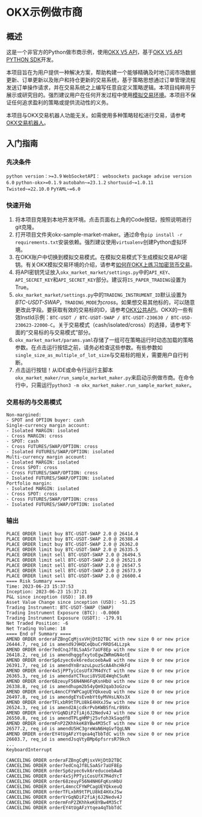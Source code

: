 # OKX示例做市商

## 概述
这是一个非官方的Python做市商示例，使用[OKX V5 API](https://www.okx.com/docs-v5/en/#overview)，基于[OKX V5 API PYTHON SDK](https://github.com/okxapi/python-okx)开发。

本项目旨在为用户提供一种解决方案，帮助构建一个能够精确及时地订阅市场数据更新、订单更新以及账户和持仓更新的交易系统，基于策略思想通过订单管理流程发送订单操作请求，并在交易系统之上编写任意自定义策略逻辑。本项目纯粹用于展示或研究目的。强烈建议用户在任何开发过程中使用[模拟交易环境](https://www.okx.com/docs-v5/en/#overview-demo-trading-services)。本项目不保证任何追求盈利的策略或提供流动性的义务。

本项目与OKX交易机器人功能无关。如需使用多种策略轻松进行交易，请参考[OKX交易机器人](https://www.okx.com/trading-bot)。

## 入门指南
### 先决条件
```python version：>=3.9```
```WebSocketAPI： websockets package advise version 6.0```
```python-okx>=0.1.9```
```autobahn~=23.1.2```
```shortuuid~=1.0.11```
```Twisted~=22.10.0```
```PyYAML~=6.0```

### 快速开始
1. 将本项目克隆到本地开发环境。点击页面右上角的Code按钮，按照说明进行git克隆。
2. 打开项目文件夹okx-sample-market-maker。通过命令```pip install -r requirements.txt```安装依赖。强烈建议使用```virtualenv```创建Python虚拟环境。
3. 在OKX账户中切换到模拟交易模式。在模拟交易模式下生成模拟交易API密钥。有关OKX模拟交易环境的介绍，请参考[如何在OKX上练习加密货币交易](https://www.okx.com/learn/how-to-practice-trading-crypto-on-okx-with-demo-trading)。
4. 将API密钥凭证放入```okx_market_market/settings.py```中的```API_KEY```、```API_SECRET_KEY```和```API_SECRET_KEY```部分。建议将```IS_PAPER_TRADING```设置为True。
5. ```okx_market_market/settings.py```中的```TRADING_INSTRUMENT_ID```默认设置为*BTC-USDT-SWAP*，```TRADING_MODE```为*cross*。如果想交易其他标的，可以随意更改此字段。要获取有效的交易标的ID，请参考[OKX公共API](https://www.okx.com/docs-v5/en/#rest-api-public-data-get-instruments)。OKX的一些有效InstId示例：```BTC-USDT / BTC-USDT-SWAP / BTC-USDT-230630 / BTC-USD-230623-22000-C```。关于交易模式（cash/isolated/cross）的选择，请参考下面的“交易标的与交易模式”部分。
6. ```okx_market_market/params.yaml```存储了一组可在策略运行时动态加载的策略参数。在点击运行按钮之前，请务必检查这些参数。有些参数如```single_size_as_multiple_of_lot_size```与交易标的相关，需要用户自行判断。
7. 点击运行按钮！从IDE或命令行运行主脚本```okx_market_maker/run_sample_market_maker.py```来启动示例做市商。在命令行中，只需运行```python3 -m okx_market_maker.run_sample_market_maker```。


### 交易标的与交易模式
```Trade Mode, when placing an order, you need to specify the trade mode.
Non-margined:
- SPOT and OPTION buyer: cash
Single-currency margin account:
- Isolated MARGIN: isolated
- Cross MARGIN: cross
- SPOT: cash
- Cross FUTURES/SWAP/OPTION: cross
- Isolated FUTURES/SWAP/OPTION: isolated
Multi-currency margin account:
- Isolated MARGIN: isolated
- Cross SPOT: cross
- Cross FUTURES/SWAP/OPTION: cross
- Isolated FUTURES/SWAP/OPTION: isolated
Portfolio margin:
- Isolated MARGIN: isolated
- Cross SPOT: cross
- Cross FUTURES/SWAP/OPTION: cross
- Isolated FUTURES/SWAP/OPTION: isolated
```

### 输出
```PLACE ORDER limit buy BTC-USDT-SWAP 2.0 @ 26441.4
PLACE ORDER limit buy BTC-USDT-SWAP 2.0 @ 26414.9
PLACE ORDER limit buy BTC-USDT-SWAP 2.0 @ 26388.4
PLACE ORDER limit buy BTC-USDT-SWAP 2.0 @ 26362.0
PLACE ORDER limit buy BTC-USDT-SWAP 2.0 @ 26335.5
PLACE ORDER limit sell BTC-USDT-SWAP 2.0 @ 26494.5
PLACE ORDER limit sell BTC-USDT-SWAP 2.0 @ 26521.0
PLACE ORDER limit sell BTC-USDT-SWAP 2.0 @ 26547.5
PLACE ORDER limit sell BTC-USDT-SWAP 2.0 @ 26573.9
PLACE ORDER limit sell BTC-USDT-SWAP 2.0 @ 26600.4
==== Risk Summary ====
Time: 2023-06-23 15:37:53
Inception: 2023-06-23 15:37:21
P&L since inception (USD): 10.89
Asset Value Change since inception (USD): -51.25
Trading Instrument: BTC-USDT-SWAP (SWAP)
Trading Instrument Exposure (BTC): -0.0060
Trading Instrument Exposure (USDT): -179.91
Net Traded Position: -6
Net Trading Volume: 18
==== End of Summary ====
AMEND ORDER orderaFZBngCqMjsxVHjDtD2TBC with new size 0 or new price 26444.7, req_id is amend9J9HQCeQbuCrRRDS4LLzpk
AMEND ORDER order7edCnqJf8LSaASr7aUF8Ep with new size 0 or new price 26418.2, req_id is amendhqggfxytoEgwZWRmGN4otE
AMEND ORDER orderSp6zyec6vk6reducoebAw8 with new size 0 or new price 26391.7, req_id is amendYnBrazuLpuzScAA4hcHkFd
AMEND ORDER order4xSjPPTyiCosUfX7M4dYcT with new size 0 or new price 26365.3, req_id is amendaYCTkuci8VSUE4WqhCSuNt
AMEND ORDER order68zeuyF56N4NH6FqKsnHbU with new size 0 or new price 26338.8, req_id is amendhupm2b54yQm92qab3oGzcw
AMEND ORDER orderL4mncCFYWPCagUEYQkxeuQ with new size 0 or new price 26497.8, req_id is amendgEYsEvmbYt6yMVHsLNXs3X
AMEND ORDER orderTFLxbR9tTPLU8kE4HXxJ5w with new size 0 or new price 26524.3, req_id is amend2AjcdkrPvbKWBSfnLr89Xx
AMEND ORDER orderVrGqNDiF2fiAj6J2Nedv4J with new size 0 or new price 26550.8, req_id is amendTPLgHMPj25vfoh3kSaqdfB
AMEND ORDER ordermFnP2ZKhhkeK8YBw4M35cT with new size 0 or new price 26577.2, req_id is amendU5HC3greWaN6HqGvfQgLNN
AMEND ORDER orderEY4tUgAFzYtqea4qTbbTdC with new size 0 or new price 26603.7, req_id is amendJsqVtyBMp6pfsrrsR79kch
...
KeyboardInterrupt

CANCELING ORDER orderaFZBngCqMjsxVHjDtD2TBC
CANCELING ORDER order7edCnqJf8LSaASr7aUF8Ep
CANCELING ORDER orderSp6zyec6vk6reducoebAw8
CANCELING ORDER order4xSjPPTyiCosUfX7M4dYcT
CANCELING ORDER order68zeuyF56N4NH6FqKsnHbU
CANCELING ORDER orderL4mncCFYWPCagUEYQkxeuQ
CANCELING ORDER orderTFLxbR9tTPLU8kE4HXxJ5w
CANCELING ORDER orderVrGqNDiF2fiAj6J2Nedv4J
CANCELING ORDER ordermFnP2ZKhhkeK8YBw4M35cT
CANCELING ORDER orderEY4tUgAFzYtqea4qTbbTdC
```
